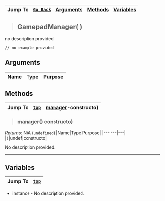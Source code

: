 |Jump To|[`Go Back`]()|[Arguments](#arguments)|[Methods](#methods)|[Variables](#variables)|
|---|---|---|---|---|
>## GamepadManager( )
no description provided
```GML
// no example provided
```
## Arguments
|Name|Type|Purpose|
|---|---|---|

## Methods
|Jump To|[`top`](#)|[manager](#manager)-constructo)|
|---|---|---|
> ### manager() constructo)
*Returns:* N/A (`undefined`)
|Name|Type|Purpose|
|---|---|---|
|`)`|undef|constructo|

No description provided.
***
## Variables
|Jump To|[`top`](#)|
|---|---|

* instance - No description provided.

